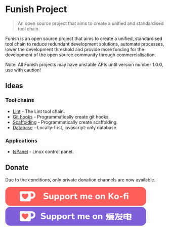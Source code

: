 # Funish Project

> An open source project that aims to create a unified and standardised tool chain.

Funish is an open source project that aims to create a unified, standardised tool chain to reduce redundant development solutions, automate processes, lower the development threshold and provide more funding for the development of the open source community through commercialisation.

Note: All Funish projects may have unstable APIs until version number 1.0.0, use with caution!

## Ideas

### Tool chains

- [Lint](https://github.com/Funish/lint-module) - The Lint tool chain.
- [Git hooks](https://github.com/Funish/githooks-module) - Programmatically create git hooks.
- [Scaffolding](https://github.com/Funish/scaffolding-module) - Programmatically create scaffolding.
- [Database](https://github.com/Funish/database-module) - Locally-first, javascript-only database.

### Applications

- [IsPanel](https://github.com/Funish/IsPanel) - Linux control panel.

## Donate

Due to the conditions, only private donation channels are now available.

[![ko-fi](https://raw.githubusercontent.com/DemoMacro/DemoMacro/main/githubbutton_ko-fi.svg)](https://ko-fi.com/demomacro)
[![afdian](https://raw.githubusercontent.com/DemoMacro/DemoMacro/main/githubbutton_afdian.svg)](https://afdian.net/@DemoMacro)
